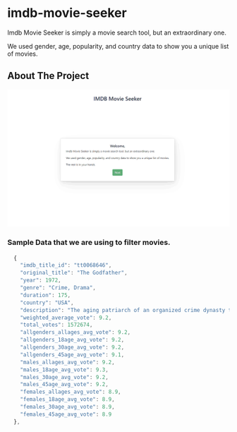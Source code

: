 # imdb-movie-seeker

<p> Imdb Movie Seeker is simply a movie search tool, but an extraordinary one.</p>
<p> We used gender, age, popularity, and country data to show you a unique list of movies.</p>

<!-- ABOUT THE PROJECT -->

## About The Project

![demo presentation](common/imdb-movie-seeker-demo.gif)


### Sample Data that we are using to filter movies.
```js
  {
    "imdb_title_id": "tt0068646",
    "original_title": "The Godfather",
    "year": 1972,
    "genre": "Crime, Drama",
    "duration": 175,
    "country": "USA",
    "description": "The aging patriarch of an organized crime dynasty transfers control of his clandestine empire to his reluctant son.",
    "weighted_average_vote": 9.2,
    "total_votes": 1572674,
    "allgenders_allages_avg_vote": 9.2,
    "allgenders_18age_avg_vote": 9.2,
    "allgenders_30age_avg_vote": 9.2,
    "allgenders_45age_avg_vote": 9.1,
    "males_allages_avg_vote": 9.2,
    "males_18age_avg_vote": 9.3,
    "males_30age_avg_vote": 9.2,
    "males_45age_avg_vote": 9.2,
    "females_allages_avg_vote": 8.9,
    "females_18age_avg_vote": 8.9,
    "females_30age_avg_vote": 8.9,
    "females_45age_avg_vote": 8.9
  },
```
